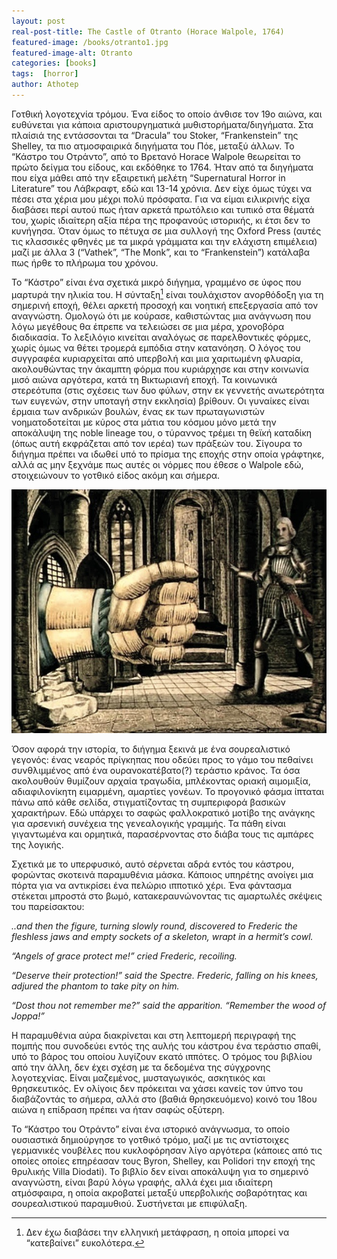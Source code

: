 ```yaml
---
layout: post
real-post-title: The Castle of Otranto (Horace Walpole, 1764)
featured-image: /books/otranto1.jpg
featured-image-alt: Otranto
categories: [books]
tags:  [horror]
author: Athotep
---
```


Γοτθική λογοτεχνία τρόμου. Ένα είδος το οποίο άνθισε τον 19ο αιώνα, και ευθύνεται για κάποια αριστουργηματικά μυθιστορήματα/διηγήματα. Στα πλαίσιά της εντάσσονται τα “Dracula” του Stoker, “Frankenstein” της Shelley, τα πιο ατμοσφαιρικά διηγήματα του Πόε, μεταξύ άλλων. Το “Κάστρο του Οτράντο”, από το Βρετανό Horace Walpole θεωρείται το πρώτο δείγμα του είδους, και εκδόθηκε το 1764. Ήταν από τα διηγήματα που είχα μάθει από την εξαιρετική μελέτη “Supernatural Horror in Literature” του Λάβκραφτ, εδώ και 13-14 χρόνια. Δεν είχε όμως τύχει να πέσει στα χέρια μου μέχρι πολύ πρόσφατα. Για να είμαι ειλικρινής είχα διαβάσει περί αυτού πως ήταν αρκετά πρωτόλειο και τυπικό στα θέματά του, χωρίς ιδιαίτερη αξία πέρα της προφανούς ιστορικής, κι έτσι δεν το κυνήγησα. Όταν όμως το πέτυχα σε μια συλλογή της Oxford Press (αυτές τις κλασσικές φθηνές με τα μικρά γράμματα και την ελάχιστη επιμέλεια) μαζί με άλλα 3 (“Vathek”, “The Monk”, και το “Frankenstein”) κατάλαβα πως ήρθε το πλήρωμα του χρόνου.

Το “Κάστρο” είναι ένα σχετικά μικρό διήγημα, γραμμένο σε ύφος που μαρτυρά την ηλικία του. Η σύνταξη[^1] είναι τουλάχιστον ανορθόδοξη για τη σημερινή εποχή, θέλει αρκετή προσοχή και νοητική επεξεργασία από τον αναγνώστη. Ομολογώ ότι με κούρασε, καθιστώντας μια ανάγνωση που λόγω μεγέθους θα έπρεπε να τελειώσει σε μια μέρα, χρονοβόρα διαδικασία. Το λεξιλόγιο κινείται αναλόγως σε παρελθοντικές φόρμες, χωρίς όμως να θέτει τρομερά εμπόδια στην κατανόηση. Ο λόγος του συγγραφέα κυριαρχείται από υπερβολή και μια χαριτωμένη φλυαρία, ακολουθώντας την άκαμπτη φόρμα που κυριάρχησε και στην κοινωνία μισό αιώνα αργότερα, κατά τη Βικτωριανή εποχή. Τα κοινωνικά στερεότυπα (στις σχέσεις των δυο φύλων, στην εκ γεννετής ανωτερότητα των ευγενών, στην υποταγή στην εκκλησία) βρίθουν. Οι γυναίκες είναι έρμαια των ανδρικών βουλών, ένας εκ των πρωταγωνιστών νοηματοδοτείται με κύρος στα μάτια του κόσμου μόνο μετά την αποκάλυψη της noble lineage του, ο τύραννος τρέμει τη θεϊκή καταδίκη (όπως αυτή εκφράζεται από τον ιερέα) των πράξεών του. Σίγουρα το διήγημα πρέπει να ιδωθεί υπό το πρίσμα της εποχής στην οποία γράφτηκε, αλλά ας μην ξεχνάμε πως αυτές οι νόρμες που έθεσε ο Walpole εδώ, στοιχειώνουν το γοτθικό είδος ακόμη και σήμερα.

![Otranto Glove](/assets/images/books/otranto2.jpg "The Giant Glove")

Όσον αφορά την ιστορία, το διήγημα ξεκινά με ένα σουρεαλιστικό γεγονός: ένας νεαρός πρίγκηπας που οδεύει προς το γάμο του πεθαίνει συνθλιμμένος από ένα ουρανοκατέβατο(?) τεράστιο κράνος. Τα όσα ακολουθούν θυμίζουν αρχαία τραγωδία, μπλέκοντας οριακή αιμομιξία, αδιαφιλονίκητη ειμαρμένη, αμαρτίες γονέων. Το προγονικό φάσμα ίπταται πάνω από κάθε σελίδα, στιγματίζοντας τη συμπεριφορά βασικών χαρακτήρων. Εδώ υπάρχει το σαφώς φαλλοκρατικό μοτίβο της ανάγκης για αρσενική συνέχεια της γενεαλογικής γραμμής. Τα πάθη είναι γιγαντωμένα και ορμητικά, παρασέρνοντας στο διάβα τους τις αμπάρες της λογικής.

Σχετικά με το υπερφυσικό, αυτό σέρνεται αδρά εντός του κάστρου, φορώντας σκοτεινά παραμυθένια μάσκα. Κάποιος υπηρέτης ανοίγει μια πόρτα για να αντικρίσει ένα πελώριο ιπποτικό χέρι. Ένα φάντασμα στέκεται μπροστά στο βωμό, κατακεραυνώνοντας τις αμαρτωλές σκέψεις του παρείσακτου:

*..and then the figure, turning slowly round, discovered to Frederic the fleshless jaws and empty sockets of a skeleton, wrapt in a hermit’s cowl.*

*“Angels of grace protect me!” cried Frederic, recoiling.*

*“Deserve their protection!” said the Spectre. Frederic, falling on his knees, adjured the phantom to take pity on him.*

*“Dost thou not remember me?” said the apparition. “Remember the wood of Joppa!”*

Η παραμυθένια αύρα διακρίνεται και στη λεπτομερή περιγραφή της πομπής που συνοδεύει εντός της αυλής του κάστρου ένα τεράστιο σπαθί, υπό το βάρος του οποίου λυγίζουν εκατό ιππότες. Ο τρόμος του βιβλίου από την άλλη, δεν έχει σχέση με τα δεδομένα της σύγχρονης λογοτεχνίας. Είναι μαζεμένος, μυσταγωγικός, ασκητικός και θρησκευτικός. Εν ολίγοις δεν πρόκειται να χάσει κανείς τον ύπνο του διαβάζοντάς το σήμερα, αλλά στο (βαθιά θρησκευόμενο) κοινό του 18ου αιώνα η επίδραση πρέπει να ήταν σαφώς οξύτερη.

Το “Κάστρο του Οτράντο” είναι ένα ιστορικό ανάγνωσμα, το οποίο ουσιαστικά δημιούργησε το γοτθικό τρόμο, μαζί με τις αντίστοιχες γερμανικές νουβέλες που κυκλοφόρησαν λίγο αργότερα (κάποιες από τις οποίες οποίες επηρέασαν τους Byron, Shelley, και Polidori την εποχή της θρυλικής Villa Diodati). Το βιβλίο δεν είναι αποκάλυψη για το σημερινό αναγνώστη, είναι βαρύ λόγω γραφής, αλλά έχει μια ιδιαίτερη ατμόσφαιρα, η οποία ακροβατεί μεταξύ υπερβολικής σοβαρότητας και σουρεαλιστικού παραμυθιού. Συστήνεται με επιφύλαξη.

[^1]: Δεν έχω διαβάσει την ελληνική μετάφραση, η οποία μπορεί να “κατεβαίνει” ευκολότερα.